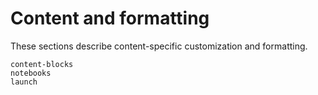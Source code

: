 # Content and formatting

These sections describe content-specific customization and formatting.

```{toctree}
content-blocks
notebooks
launch
```
